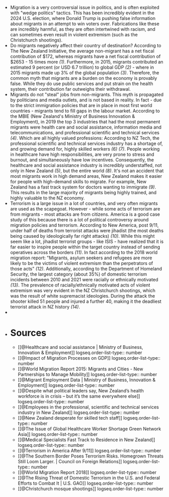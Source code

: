 - Migration is a very controversial issue in politics, and is often exploited with "wedge politics" tactics. This has been incredibly evident in the 2024 U.S. election, where Donald Trump is pushing false information about migrants in an attempt to win voters over. Fabrications like these are incredibly harmful, as they are often intertwined with racism, and can sometimes even result in violent extremism (such as the Christchurch shootings).
- Do migrants negatively affect their country of destination? According to The New Zealand Initiative, the average non-migrant has a net fiscal contribution of $172, whereas migrants have a net fiscal contribution of $2653 - 15 times more *(1)*. Furthermore, in 2015, migrants contributed an estimated 9 percent (or USD 6.7 trillion) to global GDP *(2)* - where in 2015 migrants made up 3% of the global population *(3)*. Therefore, the common myth that migrants are a burden on the economy is provably false. While they do use public services and put strain on the health system, their contribution far outweighs their withdrawal.
- Migrants do not "steal" jobs from non-migrants. This myth is propagated by politicians and media outlets, and is not based in reality. In fact - due to the strict immigration policies that are in place in most first world countries - migrants tend to fill gaps in the labour market. According to the MBIE (New Zealand's Ministry of Business Innovation & Employment), in 2019 the top 3 industries that had the most permanent migrants were health care and social assistance, information media and telecommunications, and professional scientific and technical services *(4)*. Which are all highly valued  professions: According to NZ Tech, the professional scientific and technical services industry has a shortage of, and growing demand for, highly skilled workers *(6) (7)*. People working in healthcare have high responsibilities, are very prone to stress and burnout, and simultaneously have low incentives. Consequently, the healthcare and social assistance industry is incredibly understaffed, not only in New Zealand *(5)*, but the entire world *(8)*. It's not an accident that most migrants work in high demand areas, New Zealand makes it easier for people with high-demand skills to migrate. For example, New Zealand has a fast track system for doctors wanting to immigrate *(9)*. This results in the large majority of migrants being highly trained, and highly valuable to the NZ economy.
- Terrorism is a large issue in a lot of countries, and very often migrants are used as the scapegoat. However - while some acts of terrorism are from migrants - most attacks are from citizens. America is a good case study of this because there is a lot of political controversy around migration policies and terrorism. According to New America, post 9/11, under half of deaths from terrorist attacks were jihadist (the most deaths being caused by ideologically far right attacks) *(10)*. While this might seem like a lot, jihadist terrorist groups - like ISIS - have realized that it is far easier to inspire people within the target country instead of sending operatives across the borders *(11)*. In fact according to the 2018 world migration report: "Migrants, asylum seekers and refugees are more likely to be the victims of violent extremism than the perpetrators of those acts" *(12)*. Additionally, according to the Department of Homeland Security, the largest category (about 35%) of domestic terrorism incidents between 2010 and 2021 were racially or ethnically motivated *(13)*. The prevalence of racially/ethnically motivated acts of violent extremism was very evident in the NZ Christchurch shootings, which was the result of white supremacist ideologies. During the attack the shooter killed 51 people and injured a further 40, making it the deadliest terrorist attack in NZ history *(14)*.
-
- # Sources
	- [[@Healthcare and social assistance | Ministry of Business, Innovation & Employment]]
	  logseq.order-list-type:: number
	- [[@Impact of Migration Processes on GDP]]
	  logseq.order-list-type:: number
	- [[@World Migration Report 2015: Migrants and Cities - New Partnerships to Manage Mobility]]
	  logseq.order-list-type:: number
	- [[@Migrant Employment Data | Ministry of Business, Innovation & Employment]]
	  logseq.order-list-type:: number
	- [[@Despite what political leaders say, New Zealand’s health workforce is in crisis – but it’s the same everywhere else]]
	  logseq.order-list-type:: number
	- [[@Employees in the professional, scientific and technical services industry in New Zealand]]
	  logseq.order-list-type:: number
	- [[@New Zealand desperate for skilled tech staff]]
	  logseq.order-list-type:: number
	- [[@The Issue of Global Healthcare Worker Shortage Green Network Asia]]
	  logseq.order-list-type:: number
	- [[@Medical Specialists Fast Track to Residence in New Zealand]]
	  logseq.order-list-type:: number
	- [[@Terrorism in America After 9/11]]
	  logseq.order-list-type:: number
	- [[@The Southern Border Poses Terrorism Risks. Homegrown Threats Still Loom Larger. | Council on Foreign Relations]]
	  logseq.order-list-type:: number
	- [[@World Migration Report 2018]]
	  logseq.order-list-type:: number
	- [[@The Rising Threat of Domestic Terrorism in the U.S. and Federal Efforts to Combat It | U.S. GAO]]
	  logseq.order-list-type:: number
	- [[@Christchurch mosque shootings]]
	  logseq.order-list-type:: number